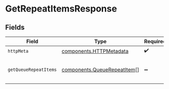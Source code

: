 # GetRepeatItemsResponse


## Fields

| Field                                                                      | Type                                                                       | Required                                                                   | Description                                                                |
| -------------------------------------------------------------------------- | -------------------------------------------------------------------------- | -------------------------------------------------------------------------- | -------------------------------------------------------------------------- |
| `httpMeta`                                                                 | [components.HTTPMetadata](../../models/components/httpmetadata.md)         | :heavy_check_mark:                                                         | N/A                                                                        |
| `getQueueRepeatItems`                                                      | [components.QueueRepeatItem](../../models/components/queuerepeatitem.md)[] | :heavy_minus_sign:                                                         | List of queue repeatable items                                             |